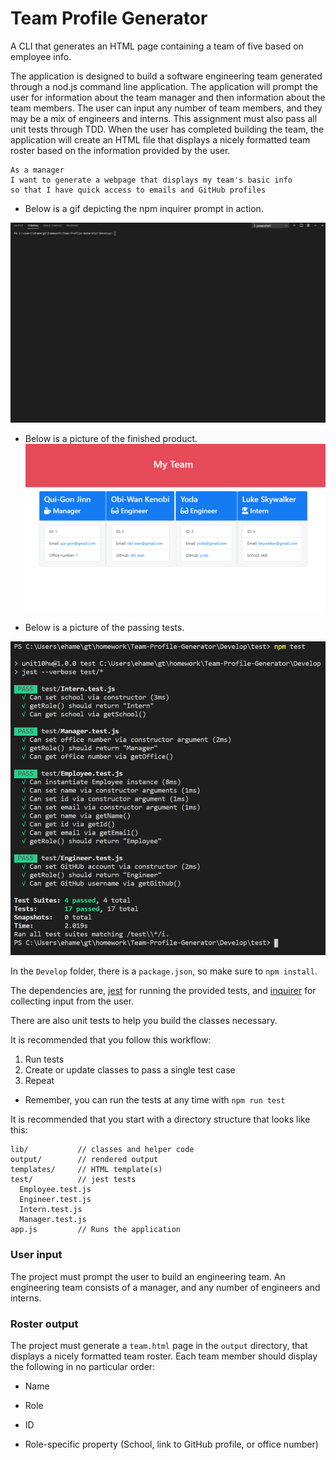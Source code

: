 # Team Profile Generator
A CLI that generates an HTML page containing a team of five based on employee info.

The application is designed to build a software engineering team generated through a nod.js command line application. The application will prompt the user for information about the team manager and then information about the team members. The user can input any number of team members, and they may be a mix of engineers and interns. This assignment must also pass all unit tests through TDD. When the user has completed building the team, the application will create an HTML file that displays a nicely formatted team roster based on the information provided by the user. 
```
As a manager
I want to generate a webpage that displays my team's basic info
so that I have quick access to emails and GitHub profiles
```


* Below is a gif depicting the npm inquirer prompt in action.

![gif](./Assets/img/Team.gif)


* Below is a picture of the finished product.
![deployed](./Assets/img/myTeam.PNG)



* Below is a picture of the passing tests.

![tdd](./Assets/img/npm-test-pass.PNG)

In the `Develop` folder, there is a `package.json`, so make sure to `npm install`.

The dependencies are, [jest](https://jestjs.io/) for running the provided tests, and [inquirer](https://www.npmjs.com/package/inquirer) for collecting input from the user.

There are also unit tests to help you build the classes necessary.

It is recommended that you follow this workflow:

1. Run tests
2. Create or update classes to pass a single test case
3. Repeat

* Remember, you can run the tests at any time with `npm run test`

It is recommended that you start with a directory structure that looks like this:

```
lib/           // classes and helper code
output/        // rendered output
templates/     // HTML template(s)
test/          // jest tests
  Employee.test.js
  Engineer.test.js
  Intern.test.js
  Manager.test.js
app.js         // Runs the application
```

### User input

The project must prompt the user to build an engineering team. An engineering
team consists of a manager, and any number of engineers and interns.

### Roster output

The project must generate a `team.html` page in the `output` directory, that displays a nicely formatted team roster. Each team member should display the following in no particular order:

  * Name

  * Role

  * ID

  * Role-specific property (School, link to GitHub profile, or office number)
